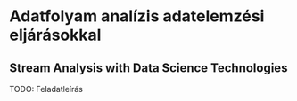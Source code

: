 # Adatfolyam analízis adatelemzési eljárásokkal
## Stream Analysis with Data Science Technologies

TODO: Feladatleírás
